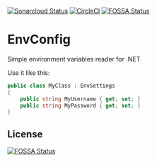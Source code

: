[![Sonarcloud Status](https://sonarcloud.io/api/project_badges/measure?project=Gaardsholt_EnvConfig&metric=alert_status)](https://sonarcloud.io/dashboard?id=Gaardsholt_EnvConfig)
[![CircleCI](https://circleci.com/gh/Gaardsholt/EnvConfig.svg?style=svg)](https://circleci.com/gh/Gaardsholt/EnvConfig)
[![FOSSA Status](https://app.fossa.io/api/projects/git%2Bgithub.com%2FGaardsholt%2FEnvConfig.svg?type=shield)](https://app.fossa.io/projects/git%2Bgithub.com%2FGaardsholt%2FEnvConfig?ref=badge_shield)

# EnvConfig
Simple environment variables reader for .NET

Use it like this:
```csharp
public class MyClass : EnvSettings
{
    public string MyUsername { get; set; }
    public string MyPassword { get; set; }
}
```


## License
[![FOSSA Status](https://app.fossa.io/api/projects/git%2Bgithub.com%2FGaardsholt%2FEnvConfig.svg?type=large)](https://app.fossa.io/projects/git%2Bgithub.com%2FGaardsholt%2FEnvConfig?ref=badge_large)